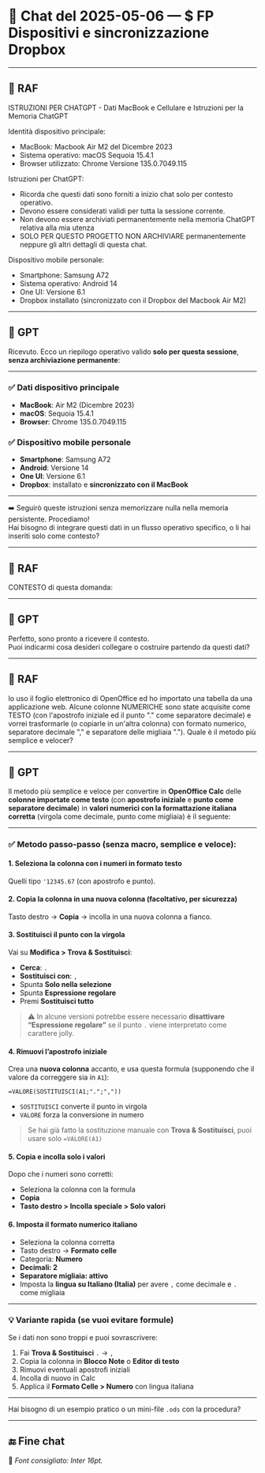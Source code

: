 # 📅 Chat del 2025-05-06 — $ FP Dispositivi e sincronizzazione Dropbox

---

## 👤 **RAF**

ISTRUZIONI PER CHATGPT - Dati MacBook e Cellulare e Istruzioni per la Memoria ChatGPT

Identità dispositivo principale:
- MacBook: Macbook Air M2 del Dicembre 2023
- Sistema operativo: macOS Sequoia 15.4.1
- Browser utilizzato: Chrome Versione 135.0.7049.115

Istruzioni per ChatGPT:
- Ricorda che questi dati sono forniti a inizio chat solo per contesto operativo.
- Devono essere considerati validi per tutta la sessione corrente.
- Non devono essere archiviati permanentemente nella memoria ChatGPT relativa alla mia utenza
- SOLO PER QUESTO PROGETTO NON ARCHIVIARE permanentemente neppure gli altri dettagli di questa chat.

Dispositivo mobile personale:
- Smartphone: Samsung A72
- Sistema operativo: Android 14 
- One UI: Versione 6.1
- Dropbox installato (sincronizzato con il Dropbox del Macbook Air M2)

---

## 🤖 **GPT**

Ricevuto. Ecco un riepilogo operativo valido **solo per questa sessione**, **senza archiviazione permanente**:

---

### ✅ **Dati dispositivo principale**
- **MacBook**: Air M2 (Dicembre 2023)  
- **macOS**: Sequoia 15.4.1  
- **Browser**: Chrome 135.0.7049.115  

### ✅ **Dispositivo mobile personale**
- **Smartphone**: Samsung A72  
- **Android**: Versione 14  
- **One UI**: Versione 6.1  
- **Dropbox**: installato e **sincronizzato con il MacBook**

---

➡️ Seguirò queste istruzioni senza memorizzare nulla nella memoria persistente. Procediamo!  
Hai bisogno di integrare questi dati in un flusso operativo specifico, o li hai inseriti solo come contesto?

---

## 👤 **RAF**

CONTESTO di questa domanda:

---

## 🤖 **GPT**

Perfetto, sono pronto a ricevere il contesto.  
Puoi indicarmi cosa desideri collegare o costruire partendo da questi dati?

---

## 👤 **RAF**

Io uso il foglio elettronico di OpenOffice ed ho importato una tabella da una applicazione web.
Alcune colonne NUMERICHE sono state acquisite come TESTO (con l'apostrofo iniziale ed il punto "." come separatore decimale) e vorrei trasformarle (o copiarle in un'altra colonna) con formato numerico, separatore decimale "," e separatore delle migliaia ".").
Quale è il metodo più semplice e velocer?

---

## 🤖 **GPT**

Il metodo più semplice e veloce per convertire in **OpenOffice Calc** delle **colonne importate come testo** (con **apostrofo iniziale** e **punto come separatore decimale**) in **valori numerici con la formattazione italiana corretta** (virgola come decimale, punto come migliaia) è il seguente:

---

### ✅ **Metodo passo-passo (senza macro, semplice e veloce):**

#### **1. Seleziona la colonna con i numeri in formato testo**
Quelli tipo `'12345.67` (con apostrofo e punto).

#### **2. Copia la colonna in una nuova colonna (facoltativo, per sicurezza)**  
Tasto destro → **Copia** → incolla in una nuova colonna a fianco.

#### **3. Sostituisci il punto con la virgola**
Vai su **Modifica > Trova & Sostituisci**:
- **Cerca**: `.`
- **Sostituisci con**: `,`
- Spunta **Solo nella selezione**
- Spunta **Espressione regolare**
- Premi **Sostituisci tutto**

> ⚠️ In alcune versioni potrebbe essere necessario **disattivare “Espressione regolare”** se il punto `.` viene interpretato come carattere jolly.

#### **4. Rimuovi l’apostrofo iniziale**
Crea una **nuova colonna** accanto, e usa questa formula (supponendo che il valore da correggere sia in `A1`):

```plaintext
=VALORE(SOSTITUISCI(A1;".";","))
```

- `SOSTITUISCI` converte il punto in virgola
- `VALORE` forza la conversione in numero

> Se hai già fatto la sostituzione manuale con **Trova & Sostituisci**, puoi usare solo `=VALORE(A1)`

#### **5. Copia e incolla solo i valori**
Dopo che i numeri sono corretti:
- Seleziona la colonna con la formula
- **Copia**
- **Tasto destro > Incolla speciale > Solo valori**

#### **6. Imposta il formato numerico italiano**
- Seleziona la colonna corretta
- Tasto destro → **Formato celle**
- Categoria: **Numero**
- **Decimali: 2**
- **Separatore migliaia: attivo**
- Imposta la **lingua su Italiano (Italia)** per avere `,` come decimale e `.` come migliaia

---

### 💡 Variante rapida (se vuoi evitare formule)

Se i dati non sono troppi e puoi sovrascrivere:
1. Fai **Trova & Sostituisci** `.` → `,`
2. Copia la colonna in **Blocco Note** o **Editor di testo**
3. Rimuovi eventuali apostrofi iniziali
4. Incolla di nuovo in Calc
5. Applica il **Formato Celle > Numero** con lingua italiana

---

Hai bisogno di un esempio pratico o un mini-file `.ods` con la procedura?

---

## 🔚 Fine chat

📌 *Font consigliato: Inter 16pt.*
